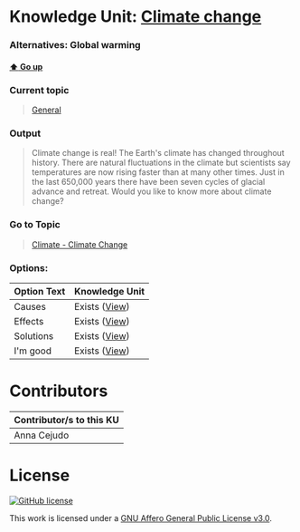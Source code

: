 # Knowledge Unit: [Climate change](../../knowledge_units/general/climate-change.md)
### Alternatives:   Global warming 
#### [:arrow_up: Go up](../../topics/general.md)
### Current topic
> [General](../../topics/general.md)
### Output
> Climate change is real! The Earth&#039;s climate has changed throughout history. There are natural fluctuations in the climate but scientists say temperatures are now rising faster than at many other times. Just in the last 650,000 years there have been seven cycles of glacial advance and retreat. Would you like to know more about climate change?
### Go to Topic
> [Climate - Climate Change](../../topics/climate-climate-change.md)

### Options: 

| Option Text | Knowledge Unit |
| - | - |  
| Causes  |  Exists ([View](../../knowledge_units/climate-climate-change/causes.md))  |  
| Effects  |  Exists ([View](../../knowledge_units/climate-climate-change/effects.md))  |  
| Solutions  |  Exists ([View](../../knowledge_units/climate-climate-change/solutions.md))  |  
| I&#039;m good  |  Exists ([View](../../knowledge_units/climate-climate-change/im-good.md))  | 

# Contributors

| Contributor/s to this KU |
| - | 
| Anna Cejudo |

# License
[![GitHub license](https://img.shields.io/github/license/inbrainz/cerebro)](https://github.com/inbrainz/cerebro/blob/master/LICENSE)

This work is licensed under a [GNU Affero General Public License v3.0](https://www.gnu.org/licenses/agpl-3.0.txt).